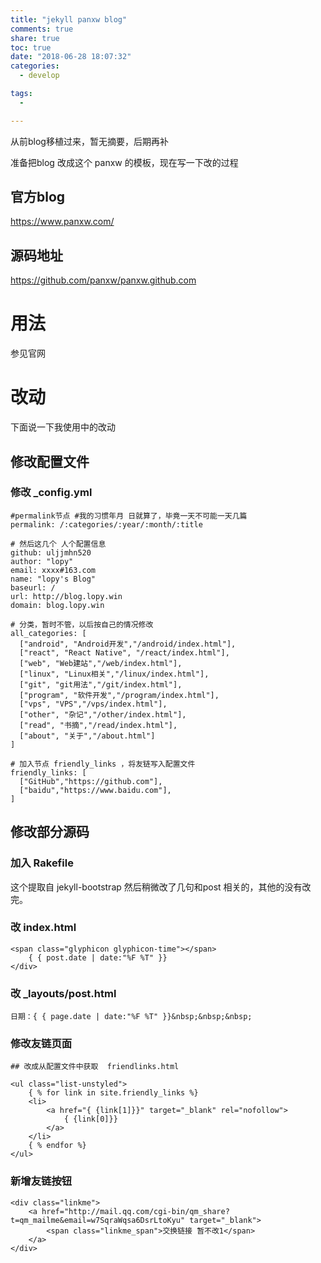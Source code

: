 ```yaml
---
title: "jekyll panxw blog"
comments: true
share: true
toc: true
date: "2018-06-28 18:07:32"
categories:
  - develop

tags:
  - 

---
```




从前blog移植过来，暂无摘要，后期再补
<!-- more -->  


准备把blog 改成这个 panxw 的模板，现在写一下改的过程 
<!--more-->

  

## 官方blog

https://www.panxw.com/

## 源码地址

https://github.com/panxw/panxw.github.com

# 用法

参见官网


# 改动

下面说一下我使用中的改动

## 修改配置文件

### 修改 _config.yml

    #permalink节点 #我的习惯年月 日就算了，毕竟一天不可能一天几篇
    permalink: /:categories/:year/:month/:title
    
    # 然后这几个 人个配置信息
    github: uljjmhn520
    author: "lopy"
    email: xxxx#163.com
    name: "lopy's Blog"
    baseurl: /
    url: http://blog.lopy.win
    domain: blog.lopy.win
    
    # 分类，暂时不管，以后按自己的情况修改
    all_categories: [
      ["android", "Android开发","/android/index.html"], 
      ["react", "React Native", "/react/index.html"],
      ["web", "Web建站","/web/index.html"], 
      ["linux", "Linux相关","/linux/index.html"],
      ["git", "git用法","/git/index.html"],
      ["program", "软件开发","/program/index.html"],
      ["vps", "VPS","/vps/index.html"],
      ["other", "杂记","/other/index.html"],
      ["read", "书摘","/read/index.html"], 
      ["about", "关于","/about.html"]
    ]
    
    # 加入节点 friendly_links ，将友链写入配置文件
    friendly_links: [
      ["GitHub","https://github.com"],
      ["baidu","https://www.baidu.com"],
    ]

    

## 修改部分源码

### 加入 Rakefile 

这个提取自 jekyll-bootstrap 然后稍微改了几句和post 相关的，其他的没有改完。

### 改 index.html

    <span class="glyphicon glyphicon-time"></span>
        { { post.date | date:"%F %T" }}
    </div>
    


### 改 _layouts/post.html

    日期：{ { page.date | date:"%F %T" }}&nbsp;&nbsp;&nbsp;
    
### 修改友链页面

    ## 改成从配置文件中获取  friendlinks.html
    
    <ul class="list-unstyled">
        { % for link in site.friendly_links %}
        <li>
            <a href="{ {link[1]}}" target="_blank" rel="nofollow">
                { {link[0]}}
            </a>
        </li>
        { % endfor %}
    </ul>
    
### 新增友链按钮

    <div class="linkme">
        <a href="http://mail.qq.com/cgi-bin/qm_share?t=qm_mailme&email=w7SqraWqsa6DsrLtoKyu" target="_blank">
            <span class="linkme_span">交换链接 暂不改1</span>
        </a>
    </div>